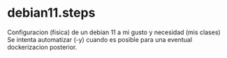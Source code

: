 # debian11.steps
Configuracion (fisica) de un debian 11 a mi gusto y necesidad (mis clases)
Se intenta automatizar (-y) cuando es posible para una eventual dockerizacion posterior.

